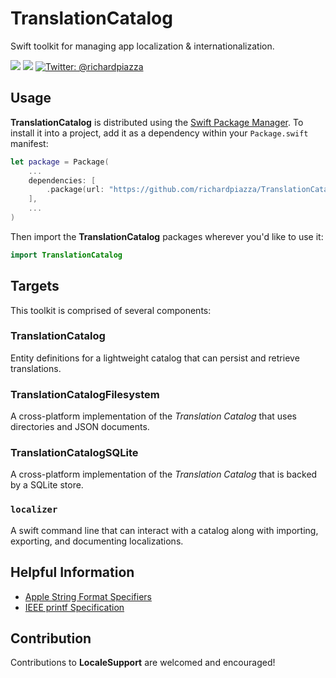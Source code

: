 # TranslationCatalog

Swift toolkit for managing app localization &amp; internationalization.

<p>
  <img src="https://github.com/richardpiazza/TranslationCatalog/workflows/Swift/badge.svg?branch=main" />
  <img src="https://img.shields.io/badge/Swift-5.6-orange.svg" />
  <a href="https://twitter.com/richardpiazza">
    <img src="https://img.shields.io/badge/twitter-@richardpiazza-blue.svg?style=flat" alt="Twitter: @richardpiazza" />
  </a>
</p>

## Usage

**TranslationCatalog** is distributed using the [Swift Package Manager](https://swift.org/package-manager). To install it into a project, add it as 
a dependency within your `Package.swift` manifest:

```swift
let package = Package(
    ...
    dependencies: [
        .package(url: "https://github.com/richardpiazza/TranslationCatalog.git", .upToNextMinor(from: "0.1.0"))
    ],
    ...
)
```

Then import the **TranslationCatalog** packages wherever you'd like to use it:

```swift
import TranslationCatalog
```

## Targets

This toolkit is comprised of several components:

### TranslationCatalog

Entity definitions for a lightweight catalog that can persist and retrieve translations.

### TranslationCatalogFilesystem

A cross-platform implementation of the _Translation Catalog_ that uses directories and JSON documents.

### TranslationCatalogSQLite

A cross-platform implementation of the _Translation Catalog_ that is backed by a SQLite store.

### `localizer`

A swift command line that can interact with a catalog along with importing, exporting, and documenting localizations.

## Helpful Information

* [Apple String Format Specifiers](https://developer.apple.com/library/archive/documentation/CoreFoundation/Conceptual/CFStrings/formatSpecifiers.html#//apple_ref/doc/uid/TP40004265)
* [IEEE printf Specification](https://pubs.opengroup.org/onlinepubs/009695399/functions/printf.html)

## Contribution

Contributions to **LocaleSupport** are welcomed and encouraged!
